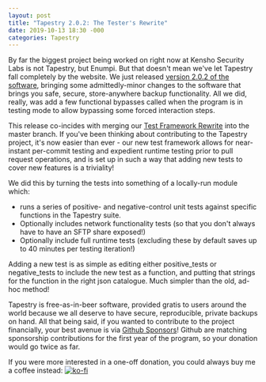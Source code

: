 ```yaml
---
layout: post
title: "Tapestry 2.0.2: The Tester's Rewrite"
date: 2019-10-13 18:30 -000
categories: Tapestry
---
```


By far the biggest project being worked on right now at Kensho Security Labs is not Tapestry, but Enumpi. But that doesn't mean we've let Tapestry fall completely by the website. We just released [version 2.0.2 of the software](https://pypi.org/project/tapestry/), bringing some admittedly-minor changes to the software that brings you safe, secure, store-anywhere backup functionality. All we did, really, was add a few functional bypasses called when the program is in testing mode to allow bypassing some forced interaction steps.

This release co-incides with merging our [Test Framework Rewrite](https://github.com/zadammac/Tapestry) into the master branch. If you've been thinking about contributing to the Tapestry project, it's now easier than ever - our new test framework allows for near-instant per-commit testing and expedient runtime testing prior to pull request operations, and is set up in such a way that adding new tests to cover new features is a triviality!

We did this by turning the tests into something of a locally-run module which:
- runs a series of positive- and negative-control unit tests against specific functions in the Tapestry suite.
- Optionally includes network functionality tests (so that you don't always have to have an SFTP share exposed!)
- Optionally include full runtime tests (excluding these by default saves up to 40 minutes per testing iteration!)

Adding a new test is as simple as editing either positive_tests or negative_tests to include the new test as a function, and putting that strings for the function in the right json catalogue. Much simpler than the old, ad-hoc method!

Tapestry is free-as-in-beer software, provided gratis to users around the world because we all deserve to have secure, reproducible, private backups on hand. All that being said, if you wanted to contribute to the project financially, your best avenue is via [Github Sponsors](https://github.com/users/ZAdamMac/sponsorship.)! Github are matching sponsorship contributions for the first year of the program, so your donation would go twice as far.

If you were more interested in a one-off donation, you could always buy me a coffee instead:
[![ko-fi](https://www.ko-fi.com/img/githubbutton_sm.svg)](https://ko-fi.com/A8614WZ3)